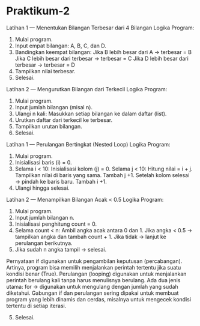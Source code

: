 # Praktikum-2
Latihan 1 — Menentukan Bilangan Terbesar dari 4 Bilangan
Logika Program:
1. Mulai program.
2. Input empat bilangan: A, B, C, dan D.
3. Bandingkan keempat bilangan:
  Jika B lebih besar dari A → terbesar = B
  Jika C lebih besar dari terbesar → terbesar = C
  Jika D lebih besar dari terbesar → terbesar = D
4. Tampilkan nilai terbesar.
5. Selesai.

Latihan 2 — Mengurutkan Bilangan dari Terkecil
Logika Program:
1. Mulai program.
2. Input jumlah bilangan (misal n).
3. Ulangi n kali:
  Masukkan setiap bilangan ke dalam daftar (list).
4. Urutkan daftar dari terkecil ke terbesar.
5. Tampilkan urutan bilangan.
6. Selesai.

Latihan 1 — Perulangan Bertingkat (Nested Loop)
Logika Program:
1. Mulai program.
2. Inisialisasi baris (i) = 0.
3. Selama i < 10:
  Inisialisasi kolom (j) = 0.
  Selama j < 10:
  Hitung nilai = i + j.
  Tampilkan nilai di baris yang sama.
  Tambah j +1.
  Setelah kolom selesai → pindah ke baris baru.
  Tambah i +1.
4. Ulangi hingga selesai.

Latihan 2 — Menampilkan Bilangan Acak < 0.5
Logika Program:
1. Mulai program.
2. Input jumlah bilangan n.
3. Inisialisasi penghitung count = 0.
4. Selama count < n:
  Ambil angka acak antara 0 dan 1.
  Jika angka < 0.5 → tampilkan angka dan tambah count + 1.
  Jika tidak → lanjut ke perulangan berikutnya.
5. Jika sudah n angka tampil → selesai.

Pernyataan if digunakan untuk pengambilan keputusan (percabangan). Artinya, program bisa memilih menjalankan perintah tertentu jika suatu kondisi benar (True).
Perulangan (looping) digunakan untuk menjalankan perintah berulang kali tanpa harus menulisnya berulang. Ada dua jenis utama: for → digunakan untuk mengulang dengan jumlah yang sudah diketahui.
Gabungan if dan perulangan sering dipakai untuk membuat program yang lebih dinamis dan cerdas, misalnya untuk mengecek kondisi tertentu di setiap iterasi.


5. Selesai.
